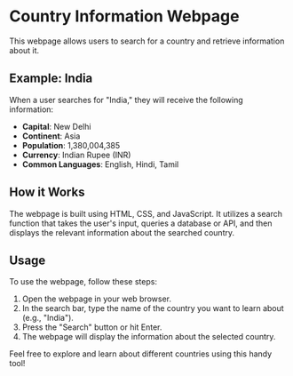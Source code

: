 # Country Information Webpage

This webpage allows users to search for a country and retrieve information about it.

## Example: India

When a user searches for "India," they will receive the following information:

- **Capital**: New Delhi
- **Continent**: Asia
- **Population**: 1,380,004,385
- **Currency**: Indian Rupee (INR)
- **Common Languages**: English, Hindi, Tamil

## How it Works

The webpage is built using HTML, CSS, and JavaScript. It utilizes a search function that takes the user's input, queries a database or API, and then displays the relevant information about the searched country.

## Usage

To use the webpage, follow these steps:

1. Open the webpage in your web browser.
2. In the search bar, type the name of the country you want to learn about (e.g., "India").
3. Press the "Search" button or hit Enter.
4. The webpage will display the information about the selected country.

Feel free to explore and learn about different countries using this handy tool!
